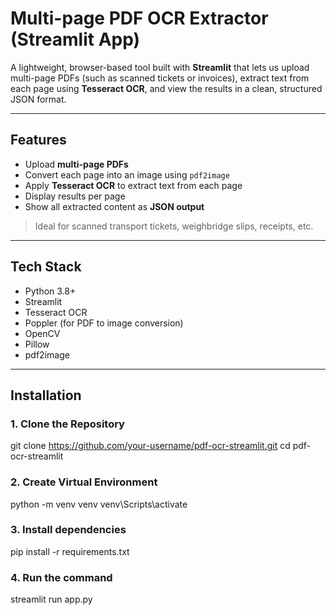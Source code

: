 # Multi-page PDF OCR Extractor (Streamlit App)

A lightweight, browser-based tool built with **Streamlit** that lets us upload multi-page PDFs (such as scanned tickets or invoices), extract text from each page using **Tesseract OCR**, and view the results in a clean, structured JSON format.

---

## Features

- Upload **multi-page PDFs**
- Convert each page into an image using `pdf2image`
- Apply **Tesseract OCR** to extract text from each page
- Display results per page
- Show all extracted content as **JSON output**

> Ideal for scanned transport tickets, weighbridge slips, receipts, etc.

---

## Tech Stack

- Python 3.8+
- Streamlit
- Tesseract OCR
- Poppler (for PDF to image conversion)
- OpenCV
- Pillow
- pdf2image

---

## Installation

### 1. Clone the Repository

  git clone https://github.com/your-username/pdf-ocr-streamlit.git
  cd pdf-ocr-streamlit

### 2. Create Virtual Environment

  python -m venv venv
  venv\Scripts\activate 

### 3. Install dependencies

  pip install -r requirements.txt

### 4. Run the command 

  streamlit run app.py

  
